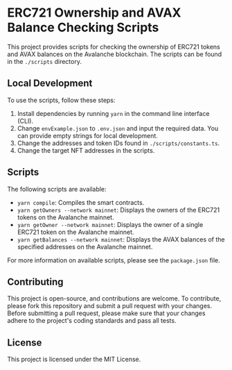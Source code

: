 # ERC721 Ownership and AVAX Balance Checking Scripts

This project provides scripts for checking the ownership of ERC721 tokens and AVAX balances on the Avalanche blockchain. The scripts can be found in the `./scripts` directory.

## Local Development

To use the scripts, follow these steps:

1. Install dependencies by running `yarn` in the command line interface (CLI).
2. Change `envExample.json` to `.env.json` and input the required data. You can provide empty strings for local development.
3. Change the addresses and token IDs found in `./scripts/constants.ts`.
4. Change the target NFT addresses in the scripts.

## Scripts

The following scripts are available:

- `yarn compile`: Compiles the smart contracts.
- `yarn getOwners --network mainnet`: Displays the owners of the ERC721 tokens on the Avalanche mainnet.
- `yarn getOwner --network mainnet`: Displays the owner of a single ERC721 token on the Avalanche mainnet.
- `yarn getBalances --network mainnet`: Displays the AVAX balances of the specified addresses on the Avalanche mainnet.

For more information on available scripts, please see the `package.json` file.

## Contributing

This project is open-source, and contributions are welcome. To contribute, please fork this repository and submit a pull request with your changes. Before submitting a pull request, please make sure that your changes adhere to the project's coding standards and pass all tests.

## License

This project is licensed under the MIT License.
